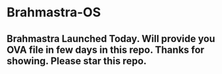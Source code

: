 # Brahmastra-OS

## Brahmastra Launched Today. Will provide you OVA file in few days in this repo. Thanks for showing. Please star this repo.
